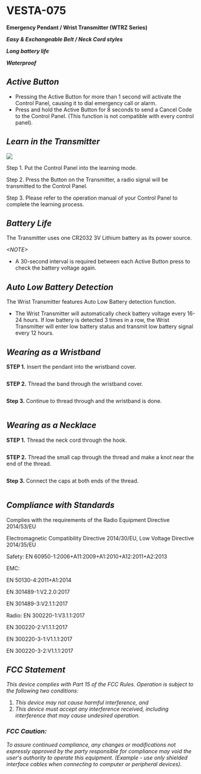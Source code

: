 # VESTA-075

**Emergency Pendant / Wrist Transmitter (WTRZ Series)**

_**Easy & Exchangeable Belt / Neck Cord styles**_

_**Long battery life**_

_**Waterproof**_

## _**Active Button**_

* Pressing the Active Button for more than 1 second will activate the Control Panel, causing it to dial emergency call or alarm.
* Press and hold the Active Button for 8 seconds to send a Cancel Code to the Control Panel. (This function is not compatible with every control panel).

## _**Learn in the Transmitter**_

![](<.gitbook/assets/0 (51).jpeg>)

Step 1. Put the Control Panel into the learning mode.

Step 2. Press the Button on the Transmitter, a radio signal will be transmitted to the Control Panel.

Step 3. Please refer to the operation manual of your Control Panel to complete the learning process.

## _**Battery Life**_

The Transmitter uses one CR2032 3V Lithium battery as its power source.

_\<NOTE>_

* A 30-second interval is required between each Active Button press to check the battery voltage again.

## _**Auto Low Battery Detection**_

The Wrist Transmitter features Auto Low Battery detection function.

* The Wrist Transmitter will automatically check battery voltage every 16-24 hours. If low battery is detected 3 times in a row, the Wrist Transmitter will enter low battery status and transmit low battery signal every 12 hours.

## _**Wearing as a Wristband**_

**STEP 1.** Insert the pendant into the wristband cover.

<div align="left">

<figure><img src=".gitbook/assets/image (87).png" alt=""><figcaption></figcaption></figure>

</div>

**STEP 2.** Thread the band through the wristband cover.

<div align="left">

<figure><img src=".gitbook/assets/image (88).png" alt=""><figcaption></figcaption></figure>

</div>

**Step 3.** Continue to thread through and the wristband is done.

<div align="left">

<figure><img src=".gitbook/assets/image (89).png" alt=""><figcaption></figcaption></figure>

</div>

## _**Wearing as a Necklace**_

**STEP 1.** Thread the neck cord through the hook.

<div align="left">

<figure><img src=".gitbook/assets/image (90).png" alt=""><figcaption></figcaption></figure>

</div>

**STEP 2.** Thread the small cap through the thread and make a knot near the end of the thread.

<div align="left">

<figure><img src=".gitbook/assets/image (91).png" alt=""><figcaption></figcaption></figure>

</div>

**Step 3.** Connect the caps at both ends of the thread.

<div align="left">

<figure><img src=".gitbook/assets/image (92).png" alt=""><figcaption></figcaption></figure>

</div>

## _**Compliance with Standards**_

Complies with the requirements of the Radio Equipment Directive 2014/53/EU

Electromagnetic Compatibility Directive 2014/30/EU, Low Voltage Directive 2014/35/EU

Safety: EN 60950-1:2006+A11:2009+A1:2010+A12:2011+A2:2013

EMC:&#x20;

EN 50130-4:2011+A1:2014

EN 301489-1:V2.2.0:2017

EN 301489-3:V2.1.1:2017

Radio: EN 300220-1:V3.1.1:2017

EN 300220-2:V1.1.1:2017

EN 300220-3-1:V1.1.1:2017

EN 300220-3-2:V1.1.1:2017

## _**FCC Statement**_

_This device complies with Part 15 of the FCC Rules. Operation is subject to the following two conditions:_

1. _This device may not cause harmful interference, and_
2. _This device must accept any interference received, including interference that may cause undesired operation._

### _**FCC Caution:**_

_To assure continued compliance, any changes or modifications not expressly approved by the party responsible for compliance may void the user's authority to operate this equipment. (Example - use only shielded interface cables when connecting to computer or peripheral devices)._

